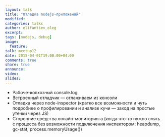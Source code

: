 ```yaml
---
layout: talk
title: "Отладка nodejs-приложений"
modified:
categories: talks
author: elifantiev_oleg
excerpt:
tags: [nodejs, debug]
image:
  feature:
talk: meetup12
date: 2015-04-01T19:00:00+04:00
comments: true
share: true
announce:  
video: 
slides: 
---
```



 - Рабоче-колхозный console.log
 - Встроенный отладчик — отлаживаем из консоли
 - Отладка через node-inspector (кратко все возможности и чуть подробнее о профилировании и анализе кучи — заход на простые утечки через JS)
 - Сторонние средства онлайн-мониторинга (когда что-то нужно снять с процесса без возможности подключения инспектором: heapdump, gc-stat, process.memoryUsage())